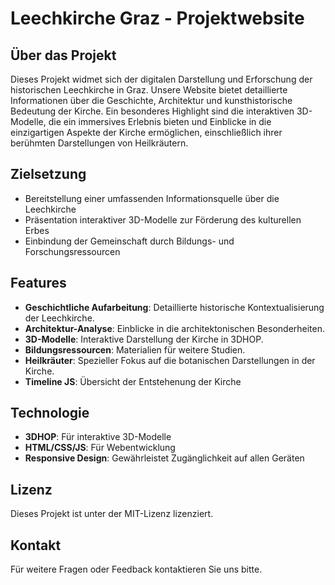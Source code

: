 # Leechkirche Graz - Projektwebsite

## Über das Projekt
Dieses Projekt widmet sich der digitalen Darstellung und Erforschung der historischen Leechkirche in Graz. Unsere Website bietet detaillierte Informationen über die Geschichte, Architektur und kunsthistorische Bedeutung der Kirche. Ein besonderes Highlight sind die interaktiven 3D-Modelle, die ein immersives Erlebnis bieten und Einblicke in die einzigartigen Aspekte der Kirche ermöglichen, einschließlich ihrer berühmten Darstellungen von Heilkräutern.

## Zielsetzung
- Bereitstellung einer umfassenden Informationsquelle über die Leechkirche
- Präsentation interaktiver 3D-Modelle zur Förderung des kulturellen Erbes
- Einbindung der Gemeinschaft durch Bildungs- und Forschungsressourcen

## Features
- **Geschichtliche Aufarbeitung**: Detaillierte historische Kontextualisierung der Leechkirche.
- **Architektur-Analyse**: Einblicke in die architektonischen Besonderheiten.
- **3D-Modelle**: Interaktive Darstellung der Kirche in 3DHOP.
- **Bildungsressourcen**: Materialien für weitere Studien.
- **Heilkräuter**: Spezieller Fokus auf die botanischen Darstellungen in der Kirche.
- **Timeline JS**: Übersicht der Entstehenung der Kirche

## Technologie
- **3DHOP**: Für interaktive 3D-Modelle
- **HTML/CSS/JS**: Für Webentwicklung
- **Responsive Design**: Gewährleistet Zugänglichkeit auf allen Geräten

## Lizenz
Dieses Projekt ist unter der MIT-Lizenz lizenziert.

## Kontakt
Für weitere Fragen oder Feedback kontaktieren Sie uns bitte.
